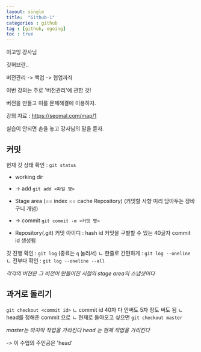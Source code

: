```yaml
---
layout: single
title:  "Github-1"
categories : github
tag : [github, egoing]
toc : true
---
```


이고잉 강사님



깃허브란..

버전관리 -> 백업 -> 협업까즤

이번 강의는 주로 '버전관리'에 관한 것!

버전을 만들고 이를 문제해결에 이용하자.

강의 자료 : 
 https://seomal.com/map/1

실습이 안되면 손을 놓고 강사님의 말을 듣자.



## 커밋
현재 깃 상태 확인 : `git status`

+ working dir

+ -> add
`git add <파일 명>`

+ Stage area (== index == cache Repository)
(커밋할 사항 미리 담아두는 장바구니 개념)

+ -> commit
`git commit -m <커밋 명>`

+ Repository(.git)
커밋 아이디 : hash id
 커밋을 구별할 수 있는 40글자 commit id 생성됨

깃 진행 확인 : `git log`  (종료는 `q` 눌러서)
	ㄴ 한줄로 간편하게 : `git log --oneline`
	ㄴ 전부다 확인 :   `git log --oneline --all`

*각각의 버전은 그 버전이 만들어진 시점의 stage area의 스냅샷이다*


## 과거로 돌리기
`git checkout <commit id>`
 ㄴ commit id 40자 다 안써도 5자 정도 써도 됨
 ㄴ head를 정해준 commit 으로 
 ㄴ 현재로 돌아오고 싶으면 `git checkout master`

*master는 마지막 작업을 가리킨다*
*head 는 현재 작업을 가리킨다*

-> 이 수업의 주인공은 'head'

